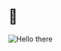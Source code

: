 # 👋 

![Hello there](https://media.giphy.com/media/v1.Y2lkPTc5MGI3NjExenY2OXc4Z2VibDM3aHNoNzA3NnRxeTZlczF2Nnc1c2RoOW9zNTByNyZlcD12MV9naWZzX3NlYXJjaCZjdD1n/xTiIzJSKB4l7xTouE8/giphy.gif)




<!--
**R3W1W3R/R3W1W3R** is a ✨ _special_ ✨ repository because its `README.md` (this file) appears on your GitHub profile.

Markdown Cheat Sheet 

### Heading

# H1
## H2
### H3

### Bold

**bold text**

### Italic

*italicized text*

### Blockquote

> blockquote

### Ordered List

1. First item
2. Second item
3. Third item

### Unordered List

- First item
- Second item
- Third item

### Code

`code`

### Horizontal Rule

---

### Link

[Markdown Guide](https://www.markdownguide.org)

### Image

![alt text](https://www.markdownguide.org/assets/images/tux.png)

## Extended Syntax

These elements extend the basic syntax by adding additional features. Not all Markdown applications support these elements.

### Table

| Syntax | Description |
| ----------- | ----------- |
| Header | Title |
| Paragraph | Text |

### Fenced Code Block

```
{
  "firstName": "John",
  "lastName": "Smith",
  "age": 25
}
```

### Footnote

Here's a sentence with a footnote. [^1]

[^1]: This is the footnote.

### Heading ID

### My Great Heading {#custom-id}

### Definition List

term
: definition

### Strikethrough

~~The world is flat.~~

### Task List

- [x] Write the press release
- [ ] Update the website
- [ ] Contact the media

### Emoji

That is so funny! :joy:

(See also [Copying and Pasting Emoji](https://www.markdownguide.org/extended-syntax/#copying-and-pasting-emoji))

### Highlight

I need to highlight these ==very important words==.

### Subscript

H~2~O

### Superscript

X^2^
-->
